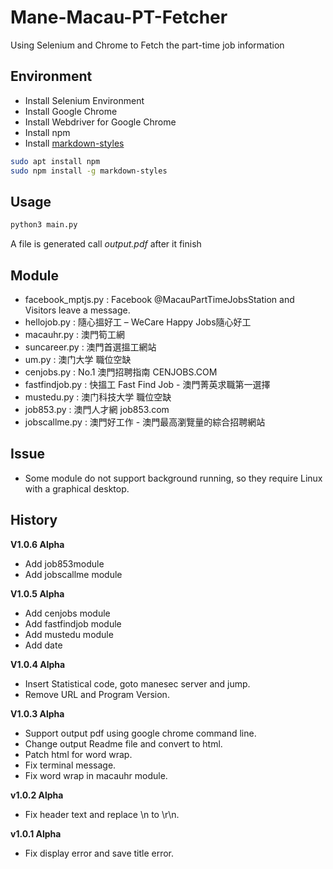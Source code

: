 # Mane-Macau-PT-Fetcher
 Using Selenium and Chrome to Fetch the part-time job information

## Environment

- Install Selenium Environment
- Install Google Chrome
- Install Webdriver for Google Chrome
- Install npm
- Install [markdown-styles](https://github.com/mixu/markdown-styles)

```bash
sudo apt install npm
sudo npm install -g markdown-styles
```

## Usage

```bash
python3 main.py
```

A file is generated call *output.pdf* after it finish

## Module

- facebook_mptjs.py : Facebook @MacauPartTimeJobsStation and Visitors leave a message.
- hellojob.py : 隨心搵好工 – WeCare Happy Jobs隨心好工
- macauhr.py : 澳門筍工網
- suncareer.py : 澳門首選搵工網站
- um.py : 澳门大学 職位空缺
- cenjobs.py : No.1 澳門招聘指南 CENJOBS.COM
- fastfindjob.py : 快搵工 Fast Find Job - 澳門菁英求職第一選擇
- mustedu.py : 澳门科技大学 職位空缺
- job853.py : 澳門人才網 job853.com
- jobscallme.py : 澳門好工作 - 澳門最高瀏覽量的綜合招聘網站

## Issue

- Some module do not support background running, so they require Linux with a graphical desktop.

## History

**V1.0.6 Alpha**

+ Add job853module
+ Add jobscallme module

**V1.0.5 Alpha**

- Add cenjobs module
- Add fastfindjob module
- Add mustedu module
- Add date

**V1.0.4 Alpha**

- Insert Statistical code, goto manesec server and jump.
- Remove URL and Program Version.

**V1.0.3 Alpha**

- Support output pdf using google chrome command line.
- Change output Readme file and convert to html.
- Patch html for word wrap.
- Fix terminal message.
- Fix word wrap in macauhr module.

**v1.0.2 Alpha**

- Fix header text and replace \n to \r\n.

**v1.0.1 Alpha**

- Fix display error and save title error.

